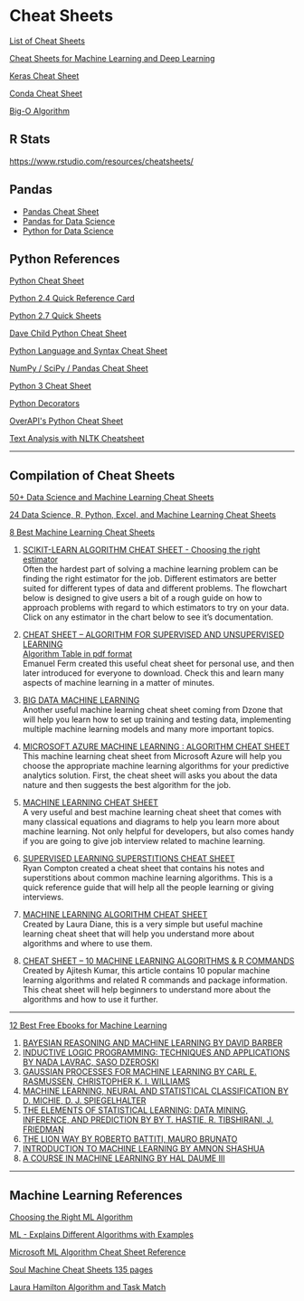 # Cheat Sheets

[List of Cheat Sheets](https://unsupervisedmethods.com/cheat-sheet-of-machine-learning-and-python-and-math-cheat-sheets-a4afe4e791b6)

[Cheat Sheets for Machine Learning and Deep Learning](https://medium.com/@kailashahirwar/essential-cheat-sheets-for-machine-learning-and-deep-learning-researchers-efb6a8ebd2e5)

[Keras Cheat Sheet](https://s3.amazonaws.com/assets.datacamp.com/blog_assets/Keras_Cheat_Sheet_Python.pdf)

[Conda Cheat Sheet](https://conda.io/docs/_downloads/conda-cheatsheet.pdf)  

[Big-O Algorithm](http://bigocheatsheet.com/)

## R Stats
https://www.rstudio.com/resources/cheatsheets/

## Pandas
* [Pandas Cheat Sheet](https://github.com/pandas-dev/pandas/blob/master/doc/cheatsheet/Pandas_Cheat_Sheet.pdf)
* [Pandas for Data Science](https://s3.amazonaws.com/assets.datacamp.com/blog_assets/PandasPythonForDataScience+(1).pdf)
* [Python for Data Science](https://s3.amazonaws.com/assets.datacamp.com/blog_assets/PythonForDataScience.pdf)


## Python References

[Python Cheat Sheet](https://s3.amazonaws.com/michael-kennedy/downloads/DM/python_cheat_sheet.pdf)

[Python 2.4 Quick Reference Card](http://www.cheat-sheets.org/saved-copy/PQRC-2.4-A4-latest.pdf)

[Python 2.7 Quick Sheets](http://www.astro.up.pt/~sousasag/Python_For_Astronomers/Python_qr.pdf)

[Dave Child Python Cheat Sheet](http://www.cheatography.com/davechild/cheat-sheets/python/pdf/)

[Python Language and Syntax Cheat Sheet](http://ddi.ifi.lmu.de/probestudium/2013/ws-i-3d-programmierung/tutorials/python-referenzkarte)

[NumPy / SciPy / Pandas Cheat Sheet](https://s3.amazonaws.com/quandl-static-content/Documents/Quandl+-+Pandas,+SciPy,+NumPy+Cheat+Sheet.pdf)

[Python 3 Cheat Sheet](https://perso.limsi.fr/pointal/_media/python:cours:mementopython3-english.pdf)

[Python Decorators](http://hairysun.com/downloads/DecoratorHandout.pdf)

[OverAPI's Python Cheat Sheet](http://overapi.com/python/)

[Text Analysis with NLTK Cheatsheet](https://blogs.princeton.edu/etc/files/2014/03/Text-Analysis-with-NLTK-Cheatsheet.pdf)

*****

## Compilation of Cheat Sheets

[50+ Data Science and Machine Learning Cheat Sheets](http://www.kdnuggets.com/2015/07/good-data-science-machine-learning-cheat-sheets.html)

[24 Data Science, R, Python, Excel, and Machine Learning Cheat Sheets](http://www.datasciencecentral.com/profiles/blogs/20-data-science-r-python-excel-and-machine-learning-cheat-sheets)

[8 Best Machine Learning Cheat Sheets](http://devzum.com/2015/06/best-machine-learning-cheat-sheets/)<br>
 1. [SCIKIT-LEARN ALGORITHM CHEAT SHEET - Choosing the right estimator](http://scikit-learn.org/stable/tutorial/machine_learning_map/)<br>
    Often the hardest part of solving a machine learning problem can be finding the right estimator for the job.
Different estimators are better suited for different types of data and different problems.
The flowchart below is designed to give users a bit of a rough guide on how to approach problems with regard to which estimators to try on your data.
Click on any estimator in the chart below to see it’s documentation.
 
 2. [CHEAT SHEET – ALGORITHM FOR SUPERVISED AND UNSUPERVISED LEARNING](http://eferm.com/machine-learning-cheat-sheet/)<br>
    [Algorithm Table in pdf format](http://eferm.com/wp-content/uploads/2011/05/cheat3.pdf)<br>
    Emanuel Ferm created this useful cheat sheet for personal use, and then later introduced for everyone to download. Check this and learn many aspects of machine learning in a matter of minutes.   
 
 3. [BIG DATA MACHINE LEARNING](https://dzone.com/refcardz/machine-learning-predictive)<br>
    Another useful machine learning cheat sheet coming from Dzone that will help you learn how to set up training and testing data, implementing multiple machine learning models and many more important topics.
 
 4. [MICROSOFT AZURE MACHINE LEARNING : ALGORITHM CHEAT SHEET](https://azure.microsoft.com/en-in/documentation/articles/machine-learning-algorithm-cheat-sheet/)<br>
    This machine learning cheat sheet from Microsoft Azure will help you choose the appropriate machine learning algorithms for your predictive analytics solution. First, the cheat sheet will asks you about the data nature and then suggests the best algorithm for the job. 
 
 5. [MACHINE LEARNING CHEAT SHEET](https://github.com/soulmachine/machine-learning-cheat-sheet)<br>
    A very useful and best machine learning cheat sheet that comes with many classical equations and diagrams to help you learn more about machine learning. Not only helpful for developers, but also comes handy if you are going to give job interview related to machine learning.
 
 
 6. [SUPERVISED LEARNING SUPERSTITIONS CHEAT SHEET](https://github.com/rcompton/ml_cheat_sheet)<br>
    Ryan Compton created a cheat sheet that contains his notes and superstitions about common machine learning algorithms. This is a quick reference guide that will help all the people learning or giving interviews.  
 7. [MACHINE LEARNING ALGORITHM CHEAT SHEET](http://www.lauradhamilton.com/machine-learning-algorithm-cheat-sheet)<br>
    Created by Laura Diane, this is a very simple but useful machine learning cheat sheet that will help you understand more about algorithms and where to use them.  

 8. [CHEAT SHEET – 10 MACHINE LEARNING ALGORITHMS & R COMMANDS](http://vitalflux.com/cheat-sheet-10-machine-learning-algorithms-r-commands/)<br>
    Created by Ajitesh Kumar, this article contains 10 popular machine learning algorithms and related R commands and package information. This cheat sheet will help beginners to understand more about the algorithms and how to use it further.  

*****

[12 Best Free Ebooks for Machine Learning](http://devzum.com/2015/05/best-free-machine-learning-ebooks/)  
 1. [BAYESIAN REASONING AND MACHINE LEARNING BY DAVID BARBER](http://www.e-booksdirectory.com/details.php?ebook=5283)
 2. [INDUCTIVE LOGIC PROGRAMMING: TECHNIQUES AND APPLICATIONS BY NADA LAVRAC, SASO DZEROSKI](http://www.e-booksdirectory.com/details.php?ebook=1105)
 3. [GAUSSIAN PROCESSES FOR MACHINE LEARNING BY CARL E. RASMUSSEN, CHRISTOPHER K. I. WILLIAMS](http://www.e-booksdirectory.com/details.php?ebook=1774)
 4. [MACHINE LEARNING, NEURAL AND STATISTICAL CLASSIFICATION BY D. MICHIE, D. J. SPIEGELHALTER](http://www.e-booksdirectory.com/details.php?ebook=1118)
 6. [THE ELEMENTS OF STATISTICAL LEARNING: DATA MINING, INFERENCE, AND PREDICTION BY BY T. HASTIE, R. TIBSHIRANI, J. FRIEDMAN](http://www.e-booksdirectory.com/details.php?ebook=3267)
 7. [THE LION WAY BY ROBERTO BATTITI, MAURO BRUNATO](http://www.e-booksdirectory.com/details.php?ebook=9395)
 8. [INTRODUCTION TO MACHINE LEARNING BY AMNON SHASHUA](http://www.e-booksdirectory.com/details.php?ebook=4493)
 9. [A COURSE IN MACHINE LEARNING BY HAL DAUME III](http://www.e-booksdirectory.com/details.php?ebook=9395)
  
 


*****

## Machine Learning References

[Choosing the Right ML Algorithm](http://scikit-learn.org/stable/tutorial/machine_learning_map/)

[ML - Explains Different Algorithms with Examples](https://dzone.com/refcardz/machine-learning-predictive)

[Microsoft ML Algorithm Cheat Sheet Reference ](https://azure.microsoft.com/en-in/documentation/articles/machine-learning-algorithm-cheat-sheet/)

[Soul Machine Cheat Sheets 135 pages](soulmachine_ml_135_pages.pdf)

[Laura Hamilton Algorithm and Task Match](http://www.lauradhamilton.com/machine-learning-algorithm-cheat-sheet)


